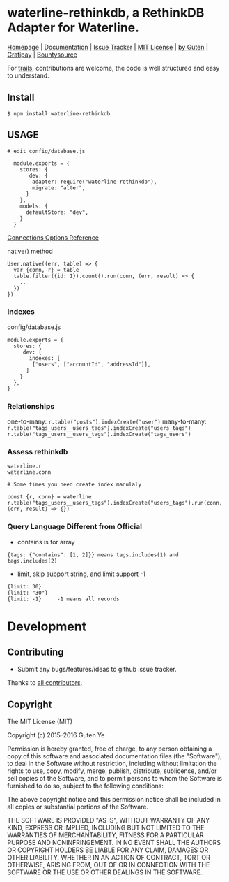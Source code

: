 waterline-rethinkdb, a RethinkDB Adapter for Waterline.
====================================

[Homepage](https://github.com/gutenye/waterline-rethinkdb) |
[Documentation](https://github.com/gutenye/waterline-rethinkdb/wiki) |
[Issue Tracker](https://github.com/gutenye/waterline-rethinkdb/issues) |
[MIT License](http://choosealicense.com/licenses/mit) |
[by Guten](http://guten.me) |
[Gratipay](https://gratipay.com/gutenye) |
[Bountysource](https://www.bountysource.com/teams/gutenye)

For [trails](https://github.com/trailsjs/trails), contributions are welcome, the code is well structured and easy to understand.

Install
-------

```
$ npm install waterline-rethinkdb
```

USAGE
-----

```
# edit config/database.js

  module.exports = {
    stores: {
       dev: {
        adapter: require("waterline-rethinkdb"),
        migrate: "alter",
      }
    },
    models: {
      defaultStore: "dev",
    }
  }
```

[Connections Options Reference](http://rethinkdb.com/api/javascript/connect)

native() method

```
User.native((err, table) => {
  var {conn, r} = table
  table.filter({id: 1}).count().run(conn, (err, result) => {
    ..
  })
})
```

### Indexes

config/database.js

```
module.exports = {
  stores: {
     dev: {
       indexes: [
        ["users", ["accountId", "addressId"]],
      ]
    }
  },
}
```

### Relationships

one-to-many: `r.table("posts").indexCreate("user")`
many-to-many: `r.table("tags_users__users_tags").indexCreate("users_tags")` `r.table("tags_users__users_tags").indexCreate("tags_users")`

### Assess rethinkdb

```
waterline.r
waterline.conn

# Some times you need create index manulaly

const {r, conn} = waterline
r.table("tags_users__users_tags").indexCreate("users_tags").run(conn, (err, result) => {})
```

### Query Language Different from Official

- contains is for array

```
{tags: {"contains": [1, 2]}} means tags.includes(1) and tags.includes(2)
```

- limit, skip support string, and limit support -1

```
{limit: 30}
{limit: "30"}
{limit: -1}     -1 means all records
```

Development
===========

Contributing
-------------

* Submit any bugs/features/ideas to github issue tracker.

Thanks to [all contributors](https://github.com/gutenye/waterline-rethinkdb/contributors).

Copyright
---------

The MIT License (MIT)

Copyright (c) 2015-2016 Guten Ye

Permission is hereby granted, free of charge, to any person obtaining a copy
of this software and associated documentation files (the "Software"), to deal
in the Software without restriction, including without limitation the rights
to use, copy, modify, merge, publish, distribute, sublicense, and/or sell
copies of the Software, and to permit persons to whom the Software is
furnished to do so, subject to the following conditions:

The above copyright notice and this permission notice shall be included in all
copies or substantial portions of the Software.

THE SOFTWARE IS PROVIDED "AS IS", WITHOUT WARRANTY OF ANY KIND, EXPRESS OR
IMPLIED, INCLUDING BUT NOT LIMITED TO THE WARRANTIES OF MERCHANTABILITY,
FITNESS FOR A PARTICULAR PURPOSE AND NONINFRINGEMENT. IN NO EVENT SHALL THE
AUTHORS OR COPYRIGHT HOLDERS BE LIABLE FOR ANY CLAIM, DAMAGES OR OTHER
LIABILITY, WHETHER IN AN ACTION OF CONTRACT, TORT OR OTHERWISE, ARISING FROM,
OUT OF OR IN CONNECTION WITH THE SOFTWARE OR THE USE OR OTHER DEALINGS IN THE
SOFTWARE.
